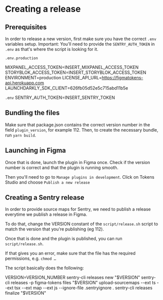 # Creating a release

## Prerequisites

In order to release a new version, first make sure you have the correct `.env` variables setup.
Important: You'll need to provide the `SENTRY_AUTH_TOKEN` in `.env` as that's where the script is looking for it.


`.env.production`

MIXPANEL_ACCESS_TOKEN=INSERT_MIXPANEL_ACCESS_TOKEN
STORYBLOK_ACCESS_TOKEN=INSERT_STORYBLOK_ACCESS_TOKEN
ENVIRONMENT=production
LICENSE_API_URL=https://figmatokens-api.herokuapp.com
LAUNCHDARKLY_SDK_CLIENT=626fb05d52e5c715abd11b5e

`.env`
SENTRY_AUTH_TOKEN=INSERT_SENTRY_TOKEN
## Bundling the files

Make sure that package.json contains the correct version number in the field `plugin_version`, for example 112.
Then, to create the necessary bundle, run `yarn build`.

## Launching in Figma

Once that is done, launch the plugin in Figma once. Check if the version number is correct and that the plugin is running smooth.

Then you'll need to go to `Manage plugins in development`.
Click on Tokens Studio and choose `Publish a new release`

## Creating a Sentry release

In order to provide source maps for Sentry, we need to publish a release everytime we publish a release in Figma.

To do that, change the VERSION constant of the `script/release.sh` script to match the version that you're publishing (eg 112). 

Once that is done and the plugin is published, you can run `script/release.sh`. 

If that gives you an error, make sure that the file has the required permissions, e.g. `chmod …`

The script basically does the following:

VERSION=VERSION_NUMBER
sentry-cli releases new "$VERSION"
sentry-cli releases -p figma-tokens files "$VERSION" upload-sourcemaps --ext ts --ext tsx --ext map --ext js --ignore-file .sentryignore .
sentry-cli releases finalize "$VERSION"
